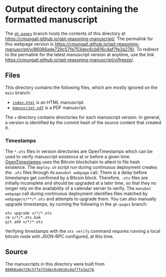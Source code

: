 # Output directory containing the formatted manuscript

The [`gh-pages`](https://github.com/cmungall/gpt-reasoning-manuscript/tree/gh-pages) branch hosts the contents of this directory at <https://cmungall.github.io/gpt-reasoning-manuscript/>.
The permalink for this webpage version is <https://cmungall.github.io/gpt-reasoning-manuscript/v/86066ade729c57fe753dec6cb616c4af7fe3a278/>.
To redirect to the permalink for the latest manuscript version at anytime, use the link <https://cmungall.github.io/gpt-reasoning-manuscript/v/freeze/>.

## Files

This directory contains the following files, which are mostly ignored on the `main` branch:

+ [`index.html`](index.html) is an HTML manuscript.
+ [`manuscript.pdf`](manuscript.pdf) is a PDF manuscript.

The `v` directory contains directories for each manuscript version.
In general, a version is identified by the commit hash of the source content that created it.

### Timestamps

The `*.ots` files in version directories are OpenTimestamps which can be used to verify manuscript existence at or before a given time.
[OpenTimestamps](https://opentimestamps.org/) uses the Bitcoin blockchain to attest to file hash existence.
The `deploy.sh` script run during continuous deployment creates the `.ots` files through its `manubot webpage` call.
There is a delay before timestamps get confirmed by a Bitcoin block.
Therefore, `.ots` files are initially incomplete and should be upgraded at a later time, so that they no longer rely on the availability of a calendar server to verify.
The `manubot webpage` call during continuous deployment identifies files matched by `webpage/v/**/*.ots` and attempts to upgrade them.
You can also manually upgrade timestamps, by running the following in the `gh-pages` branch:

```shell
ots upgrade v/*/*.ots
rm v/*/*.ots.bak
git add v/*/*.ots
```

Verifying timestamps with the `ots verify` command requires running a local bitcoin node with JSON-RPC configured, at this time.

## Source

The manuscripts in this directory were built from
[`86066ade729c57fe753dec6cb616c4af7fe3a278`](https://github.com/cmungall/gpt-reasoning-manuscript/commit/86066ade729c57fe753dec6cb616c4af7fe3a278).
